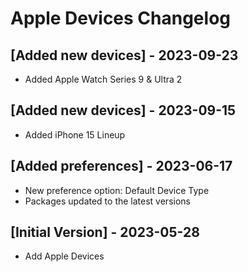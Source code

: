 # Apple Devices Changelog

## [Added new devices] - 2023-09-23

- Added Apple Watch Series 9 & Ultra 2

## [Added new devices] - 2023-09-15

- Added iPhone 15 Lineup

## [Added preferences] - 2023-06-17

- New preference option: Default Device Type
- Packages updated to the latest versions

## [Initial Version] - 2023-05-28

- Add Apple Devices
